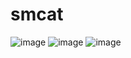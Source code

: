 # smcat

![image](https://github.com/setalosas/smct/blob/main/img/fact1.jpg)
![image](https://github.com/setalosas/smct/blob/main/img/fact2.jpg)
![image](https://github.com/setalosas/smct/blob/main/img/list.jpg)
